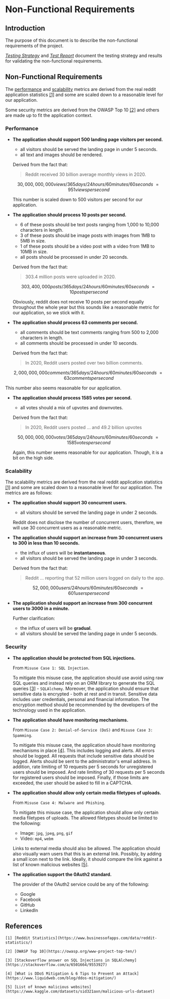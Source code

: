 # Non-Functional Requirements

## Introduction

The purpose of this document is to describe the non-functional requirements of the project.

[_Testing Strategy_](testing-strategy.md) and [_Test Report_](test-report.md) document
the testing strategy and results for validating the non-functional requirements.

## Non-Functional Requirements

The [performance](#performance) and [scalability](#scalability) metrics are derived from the real
reddit application statistics [[1]](#references) and some are scaled down to a reasonable level for
our application.

Some security metrics are derived from the OWASP Top 10 [[2]](#references) and others are made up to
fit the application context.

### Performance

- **The application should support 500 landing page visitors per second.**

    - all visitors should be served the landing page in under 5 seconds.
    - all text and images should be rendered.

  Derived from the fact that:
  > Reddit received 30 billion average monthly views in 2020.

   ```math
   30,000,000,000 views / 365 days / 24 hours / 60 minutes / 60 seconds ~= 951 views per second
   ```

  This number is scaled down to 500 visitors per second for our application.

- **The application should process 10 posts per second.**

    - 6 of these posts should be text posts ranging from 1,000 to 10,000 characters in length.
    - 3 of these posts should be image posts with images from 1MB to 5MB in size.
    - 1 of these posts should be a video post with a video from 1MB to 10MB in size.
    - all posts should be processed in under 20 seconds.

  Derived from the fact that:
  > 303.4 million posts were uploaded in 2020.

  ```math
  303,400,000 posts / 365 days / 24 hours / 60 minutes / 60 seconds ~= 10 posts per second
  ```

  Obviously, reddit does not receive 10 posts per second equally throughout the whole year but this
  sounds like a reasonable metric for our application, so we stick with it.

- **The application should process 63 comments per second.**

    - all comments should be text comments ranging from 500 to 2,000 characters in length.
    - all comments should be processed in under 10 seconds.

  Derived from the fact that:
  > In 2020, Reddit users posted over two billion comments.

  ```math
  2,000,000,000 comments / 365 days / 24 hours / 60 minutes / 60 seconds ~= 63 comments per second
  ```

This number also seems reasonable for our application.

- **The application should process 1585 votes per second.**

    - all votes should a mix of upvotes and downvotes.

  Derived from the fact that:
  > In 2020, Reddit users posted ... and 49.2 billion upvotes

  ```math
  50,000,000,000 votes / 365 days / 24 hours / 60 minutes / 60 seconds ~= 1585 votes per second
  ```

  Again, this number seems reasonable for our application. Though, it is a bit on the high side.

### Scalability

The scalability metrics are derived from the real reddit application statistics [[1]](#references)
and some are scaled down to a reasonable level for our application. The metrics are as follows:

- **The application should support 30 concurrent users.**

    - all visitors should be served the landing page in under 2 seconds.

  Reddit does not disclose the number of concurrent users, therefore, we will use 30 concurrent
  users as a reasonable metric.

- **The application should support an increase from 30 concurrent users to 300 in less than
  10 seconds.**

    - the influx of users will be **instantaneous**.
    - all visitors should be served the landing page in under 3 seconds.

  Derived from the fact that:
  > Reddit ... reporting that 52 million users logged on daily to the app.

  ```math
  52,000,000 users / 24 hours / 60 minutes / 60 seconds ~= 601 users per second
  ```

- **The application should support an increase from 300 concurrent users to 3000 in a minute.**

  Further clarification:
    - the influx of users will be **gradual**.
    - all visitors should be served the landing page in under 5 seconds.

### Security

- **The application should be protected from SQL injections.**

  From `Misuse Case 1: SQL Injection`.

  To mitigate this misuse case, the application should use avoid using raw SQL queries and instead
  rely on an ORM library to generate the SQL queries [[3]](#references) - `SQLAlchemy`. Moreover,
  the application should ensure that sensitive data is encrypted - both at rest and in transit.
  Sensitive data includes user credentials, personal and financial information. The encryption
  method should be recommended by the developers of the technology used in the application.

- **The application should have monitoring mechanisms.**

  From `Misuse Case 2: Denial-of-Service (DoS)` and `Misuse Case 3: Spamming`.

  To mitigate this misuse case, the application should have monitoring mechanisms in place
  [[4]](#references). This includes logging and alerts. All errors should be logged. All requests
  that include sensitive data should be logged. Alerts should be sent to the administrator's email
  address. In addition, rate limiting of 10 requests per 5 seconds for unregistered users should be
  imposed. And rate limiting of 30 requests per 5 seconds for registered users should be imposed.
  Finally, if those limits are exceeded, the user should be asked to fill in a CAPTCHA.

- **The application should allow only certain media filetypes of uploads.**

  From `Misuse Case 4: Malware and Phishing`.

  To mitigate this misuse case, the application should allow only certain media filetypes of
  uploads. The allowed filetypes should be limited to the following:
    - Image: `jpg`, `jpeg`, `png`, `gif`
    - Video: `mp4`, `webm`

  Links to external media should also be allowed. The application should also visually warn
  users
  that this is an external link. Possibly, by adding a small icon next to the link. Ideally, it
  should compare the link against a list of known malicious websites [[5]](#references).

- **The application support the 0Auth2 standard.**

  The provider of the 0Auth2 service could be any of the following:
    - Google
    - Facebook
    - GitHub
    - LinkedIn

## References

    [1] [Reddit Statistics](https://www.businessofapps.com/data/reddit-statistics/)

    [2] [OWASP Top 10](https://owasp.org/www-project-top-ten/)

    [3] [Stackoverflow answer on SQL Injections in SQLAlchemy](https://stackoverflow.com/a/6501664/9553927)

    [4] [What is DDoS Mitigation & 6 Tips to Prevent an Attack](https://www.liquidweb.com/blog/ddos-mitigation/)

    [5] [List of known malicious websites](https://www.kaggle.com/datasets/sid321axn/malicious-urls-dataset)
